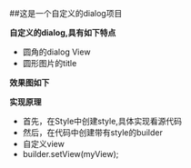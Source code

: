 ##这是一个自定义的dialog项目


**自定义的dialog,具有如下特点**

-  圆角的dialog View
-  圆形图片的title

**效果图如下**


**实现原理**

-  首先，在Style中创建style,具体实现看源代码
-  然后，在代码中创建带有style的builder
-  自定义view
-  builder.setView(myView);